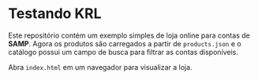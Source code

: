 # Testando KRL

Este repositório contém um exemplo simples de loja online para contas de **SAMP**.
Agora os produtos são carregados a partir de `products.json` e o catálogo
possui um campo de busca para filtrar as contas disponíveis.

Abra `index.html` em um navegador para visualizar a loja.
